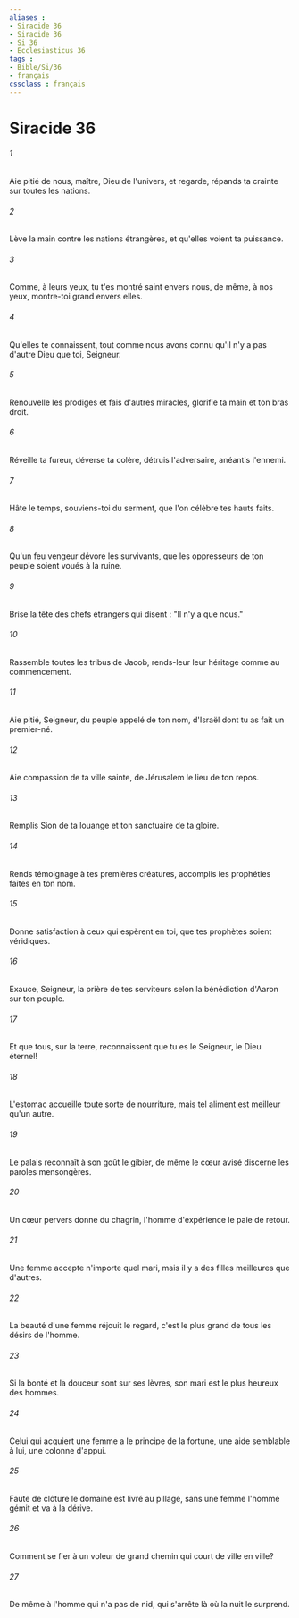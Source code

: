 ```yaml
---
aliases : 
- Siracide 36
- Siracide 36
- Si 36
- Ecclesiasticus 36
tags : 
- Bible/Si/36
- français
cssclass : français
---
```


# Siracide 36

###### 1
Aie pitié de nous, maître, Dieu de l'univers, et regarde, répands ta crainte sur toutes les nations.
###### 2
Lève la main contre les nations étrangères, et qu'elles voient ta puissance.
###### 3
Comme, à leurs yeux, tu t'es montré saint envers nous, de même, à nos yeux, montre-toi grand envers elles.
###### 4
Qu'elles te connaissent, tout comme nous avons connu qu'il n'y a pas d'autre Dieu que toi, Seigneur.
###### 5
Renouvelle les prodiges et fais d'autres miracles, glorifie ta main et ton bras droit.
###### 6
Réveille ta fureur, déverse ta colère, détruis l'adversaire, anéantis l'ennemi.
###### 7
Hâte le temps, souviens-toi du serment, que l'on célèbre tes hauts faits.
###### 8
Qu'un feu vengeur dévore les survivants, que les oppresseurs de ton peuple soient voués à la ruine.
###### 9
Brise la tête des chefs étrangers qui disent : "Il n'y a que nous."
###### 10
Rassemble toutes les tribus de Jacob, rends-leur leur héritage comme au commencement.
###### 11
Aie pitié, Seigneur, du peuple appelé de ton nom, d'Israël dont tu as fait un premier-né.
###### 12
Aie compassion de ta ville sainte, de Jérusalem le lieu de ton repos.
###### 13
Remplis Sion de ta louange et ton sanctuaire de ta gloire.
###### 14
Rends témoignage à tes premières créatures, accomplis les prophéties faites en ton nom.
###### 15
Donne satisfaction à ceux qui espèrent en toi, que tes prophètes soient véridiques.
###### 16
Exauce, Seigneur, la prière de tes serviteurs selon la bénédiction d'Aaron sur ton peuple.
###### 17
Et que tous, sur la terre, reconnaissent que tu es le Seigneur, le Dieu éternel!
###### 18
L'estomac accueille toute sorte de nourriture, mais tel aliment est meilleur qu'un autre.
###### 19
Le palais reconnaît à son goût le gibier, de même le cœur avisé discerne les paroles mensongères.
###### 20
Un cœur pervers donne du chagrin, l'homme d'expérience le paie de retour.
###### 21
Une femme accepte n'importe quel mari, mais il y a des filles meilleures que d'autres.
###### 22
La beauté d'une femme réjouit le regard, c'est le plus grand de tous les désirs de l'homme.
###### 23
Si la bonté et la douceur sont sur ses lèvres, son mari est le plus heureux des hommes.
###### 24
Celui qui acquiert une femme a le principe de la fortune, une aide semblable à lui, une colonne d'appui.
###### 25
Faute de clôture le domaine est livré au pillage, sans une femme l'homme gémit et va à la dérive.
###### 26
Comment se fier à un voleur de grand chemin qui court de ville en ville?
###### 27
De même à l'homme qui n'a pas de nid, qui s'arrête là où la nuit le surprend.
